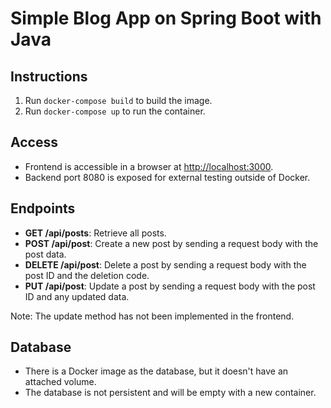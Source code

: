 # Simple Blog App on Spring Boot with Java

## Instructions
1. Run `docker-compose build` to build the image.
2. Run `docker-compose up` to run the container.

## Access
- Frontend is accessible in a browser at [http://localhost:3000](http://localhost:3000).
- Backend port 8080 is exposed for external testing outside of Docker.

## Endpoints
- **GET /api/posts**: Retrieve all posts.
- **POST /api/post**: Create a new post by sending a request body with the post data.
- **DELETE /api/post**: Delete a post by sending a request body with the post ID and the deletion code.
- **PUT /api/post**: Update a post by sending a request body with the post ID and any updated data.

Note: The update method has not been implemented in the frontend.

## Database
- There is a Docker image as the database, but it doesn't have an attached volume.
- The database is not persistent and will be empty with a new container.


